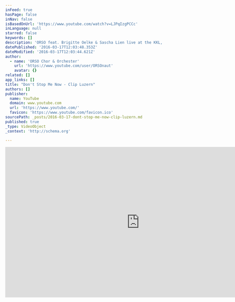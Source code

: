 ```yaml
---
inFeed: true
hasPage: false
inNav: false
isBasedOnUrl: 'https://www.youtube.com/watch?v=LJPqIzgPCCc'
inLanguage: null
starred: false
keywords: []
description: 'ORSO feat. Brigitte Oelke & Sascha Lien live at the KKL, Luzern (CH)'
datePublished: '2016-03-17T12:03:48.353Z'
dateModified: '2016-03-17T12:03:44.621Z'
author:
  - name: 'ORSO Chor & Orchester'
    url: 'https://www.youtube.com/user/ORSOnaut'
    avatar: {}
related: []
app_links: []
title: "Don't Stop Me Now - Clip Luzern"
authors: []
publisher:
  name: YouTube
  domain: www.youtube.com
  url: 'https://www.youtube.com/'
  favicon: 'https://www.youtube.com/favicon.ico'
sourcePath: _posts/2016-03-17-dont-stop-me-now-clip-luzern.md
published: true
_type: VideoObject
_context: 'http://schema.org'

---
```

<iframe src="https://cdn.embedly.com/widgets/media.html?src=https%3A%2F%2Fwww.youtube.com%2Fembed%2FLJPqIzgPCCc%3Ffeature%3Doembed&amp;url=https%3A%2F%2Fwww.youtube.com%2Fwatch%3Fv%3DLJPqIzgPCCc&amp;image=https%3A%2F%2Fi.ytimg.com%2Fvi%2FLJPqIzgPCCc%2Fhqdefault.jpg&amp;key=b7d04c9b404c499eba89ee7072e1c4f7&amp;type=text%2Fhtml&amp;schema=youtube" width="854" height="480" scrolling="no" frameborder="0" allowfullscreen="allowfullscreen" style=""></iframe>
